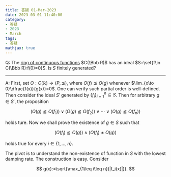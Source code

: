 ```yaml
---
title: 答疑 01-Mar-2023
date: 2023-03-01 11:40:00
category: 
- 答疑
- 2023
- March
tags: 
- 答疑
mathjax: true
---
```


Q: The [ring of continuous functions](https://planetmath.org/ringofcontinuousfunctions) $C(\Bbb R)$ has an ideal $S=\set{f\in C(\Bbb R):f(0)=0}$. Is $S$ finitely generated?

***

A: First, set $O:C(\mathbb R)\to(P,\leqq)$, where $O(f)\leqq O(g)$ whenever $\lim_{x\to 0}\dfrac{f(x)}{g(x)}=0$. One can verify such partial order is well-defined. Then consider the ideal $S'$ generated by $\{f_i\}_{i=1}^n\subseteq S$. Then for arbitrary $g\in S'$, the proposition

$$
(O(g)\leqq O(f_1))\lor(O(g)\leqq O(f_2))\lor \cdots \lor (O(g)\leqq O(f_n))
$$

holds ture. Now we shall prove the existence of $g\in S$ such that

$$
(O(f_i)\leqq O(g))\land (O(f_i)\neq O(g))
$$

holds true for every $i\in \{1,\ldots ,n\}$.

The pivot is to understand the non-existence of function in $S$ with the lowest damping rate. The construction is easy. Consider

$$
g(x):=\sqrt{\max_{1\leq i\leq n}(|f_i(x)|)}.
$$
